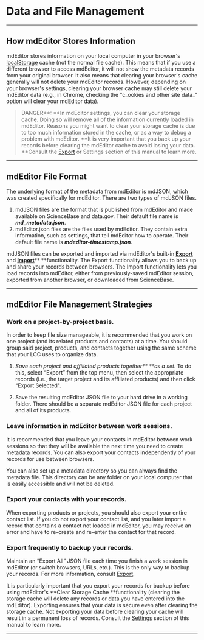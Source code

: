 # Data and File Management

---

## How mdEditor Stores Information

mdEditor stores information on your local computer in your browser's[ localStorage](https://en.wikipedia.org/wiki/Web_storage) cache \(not the normal file cache\). This means that if you use a different browser to access mdEditor, it will not show the metadata records from your original browser. It also means that clearing your browser's cache generally will not delete your mdEditor records. However, depending on your browser's settings, clearing your browser cache may still delete your mdEditor data \(e.g., in Chrome, checking the "c_ookies and other site data_" option will clear your mdEditor data\).

> DANGER**: **In mdEditor settings, you can clear your storage cache. Doing so will remove all of the information currently loaded in mdEditor. Reasons you might want to clear your storage cache is due to too much information stored in the cache, or as a way to debug a problem with mdEditor. **It is very important that you back up your records before clearing the mdEditor cache to avoid losing your data. **Consult the [Export](/export.md) or Settings section of this manual to learn more.

---

## mdEditor File Format

The underlying format of the metadata from mdEditor is mdJSON, which was created specifically for mdEditor.  There are two types of mdJSON files.

1. mdJSON files are the format that is published from mdEditor and made available on ScienceBase and data.gov. Their default file name is _**md\_metadata.json**_.
2. mdEditor.json files are the files used by mdEditor. They contain extra information, such as settings, that tell mdEditor how to operate. Their default file name is _**mdeditor-timestamp.json**_. 

mdJSON files can be exported and imported via mdEditor's built-in [**Export** ](/data-management/export.md)and [**Import**](/data-management/import.md)** **functionality. The Export functionality allows you to back up and share your records between browsers. The Import functionality lets you load records into mdEditor, either from previously-saved mdEditor session, exported from another browser, or downloaded from ScienceBase.

---

## mdEditor File Management Strategies

### **Work on a project-by-project basis.**

In order to keep file size manageable, it is recommended that you work on one project \(and its related products and contacts\) at a time. You should group said project, products, and contacts together using the same scheme that your LCC uses to organize data.

1. _Save each project and affiliated products together** **as a set_. To do this, select “Export” from the top menu, then select the appropriate records \(i.e., the target project and its affiliated products\) and then click “Export Selected".

2. Save the resulting mdEditor JSON file to your hard drive in a working folder. There should be a separate mdEditor JSON file for each project and all of its products.

### **Leave information in mdEditor between work sessions.**

It is recommended that you leave your contacts in mdEditor between work sessions so that they will be available the next time you need to create metadata records. You can also export your contacts independently of your records for use between browsers.

You can also set up a metadata directory so you can always find the metadata file. This directory can be any folder on your local computer that is easily accessible and will not be deleted.

### **Export your contacts with your records.**

When exporting products or projects, you should also export your entire contact list. If you do not export your contact list, and you later import a record that contains a contact not loaded in mdEditor, you may receive an error and have to re-create and re-enter the contact for that record.

### Export frequently to backup your records.

Maintain an “Export All” JSON file each time you finish a work session in mdEditor \(or switch browsers, URLs, etc.\). This is the only way to backup your records. For more information, consult [Export](/data-management/export.md).

It is particularly important that you export your records for backup before using mdEditor's **Clear Storage Cache **functionality \(clearing the storage cache will delete any records or data you have entered into the mdEditor\). Exporting ensures that your data is secure even after clearing the storage cache. Not exporting your data before clearing your cache will result in a permanent loss of records. Consult the [Settings](/settings.md) section of this manual to learn more.

---



